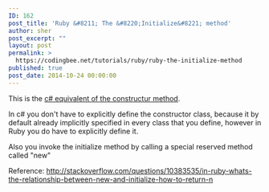 ```yaml
---
ID: 162
post_title: 'Ruby &#8211; The &#8220;Initialize&#8221; method'
author: sher
post_excerpt: ""
layout: post
permalink: >
  https://codingbee.net/tutorials/ruby/ruby-the-initialize-method
published: true
post_date: 2014-10-24 00:00:00
---
```

This is the <a href="http://codingbee.net/tutorials/c/c-instantiate-object-set-properties-simultaneously-using-constructors-approach/">c# equivalent of the constructur method</a>. 

In c# you don't have to explicitly define the constructor class, because it by default already implicitly specified in every class that you define, however in Ruby you do have to explicitly define it.

Also you invoke the initialize method by calling a special reserved method called "new"


Reference:
http://stackoverflow.com/questions/10383535/in-ruby-whats-the-relationship-between-new-and-initialize-how-to-return-n